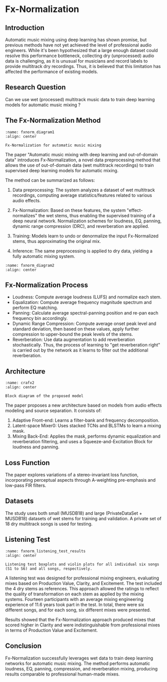 # Fx-Normalization

## Introduction

Automatic music mixing using deep learning has shown promise, but previous methods have not yet achieved the level of professional audio engineers. While it's been hypothesized that a large enough dataset could resolve this performance bottleneck, collecting dry (unprocessed) audio data is challenging, as it is unusual for musicians and record labels to provide multitrack dry recordings. Thus, it is believed that this limitation has affected the performance of existing models.

## Research Question

Can we use wet (processed) multitrack music data to train deep learning models for automatic music mixing ?

## The Fx-Normalization Method

```{figure} /assets/figures/fxnorm/fxnorm_diagram1.png
:name: fxnorm_diagram1
:align: center

Fx-Normalization for automatic music mixing

```

The paper "Automatic music mixing with deep learning and out-of-domain data" introduces Fx-Normalization, a novel data preprocessing method that allows the use of out-of-domain data (wet multitrack recordings) to train supervised deep learning models for automatic mixing.

The method can be summarized as follows:

1. Data preprocessing: The system analyzes a dataset of wet multitrack recordings, computing average statistics/features related to various audio effects.

2. Fx-Normalization: Based on these features, the system "effect-normalizes" the wet stems, thus enabling the supervised training of a deep neural network. Normalization schemes for loudness, EQ, panning, dynamic range compression (DRC), and reverberation are applied.

3. Training: Models learn to undo or denormalize the input Fx-Normalized stems, thus approximating the original mix.

4. Inference: The same preprocessing is applied to dry data, yielding a fully automatic mixing system.

```{figure} /assets/figures/fxnorm/fxnorm_diagram2.png
:name: fxnorm_diagram2
:align: center

```

## Fx-Normalization Process

- Loudness: Compute average loudness (LUFS) and normalize each stem.
- Equalization: Compute average frequency magnitude spectrum and perform EQ matching.
- Panning: Calculate average spectral-panning position and re-pan each frequency bin accordingly.
- Dynamic Range Compression: Compute average onset peak level and standard deviation, then based on these values, apply further compression to upper-bound the peak levels of the stems.
- Reverberation: Use data augmentation to add reverberation stochastically. Thus, the process of learning to "get reverberation right" is carried out by the network as it learns to filter out the additional reverberation.

## Architecture

```{figure} /assets/figures/fxnorm/crafx2.png
:name: crafx2
:align: center

Block diagram of the proposed model

```

The paper proposes a new architecture based on models from audio effects modeling and source separation. It consists of:

1. Adaptive Front-end: Learns a filter-bank and frequency decomposition.
2. Latent-space Mixer0: Uses stacked TCNs and BLSTMs to learn a mixing mask.
3. Mixing Back-End: Applies the mask, performs dynamic equalization and reverberation filtering, and uses a Squeeze-and-Excitation Block for loudness and panning.

## Loss Function

The paper explores variations of a stereo-invariant loss function, incorporating perceptual aspects through A-weighting pre-emphasis and low-pass FIR filters.

## Datasets

The study uses both small (MUSDB18) and large (PrivateDataSet + MUSDB18) datasets of wet stems for training and validation. A private set of 18 dry multitrack songs is used for testing.

## Listening Test

```{figure} /assets/figures/fxnorm/fxnorm_listening_test_results.png
:name: fxnorm_listening_test_results
:align: center

Listening test boxplots and violin plots for all individual six songs (S1 to S6) and all songs, respectively.

```

A listening test was designed for professional mixing engineers, evaluating mixes based on Production Value, Clarity, and Excitement. The test included the 4 dry stems as references. This approach allowed the ratings to reflect the quality of transformation on each stem as applied by the mixing systems. Fourteen participants with an average mixing engineering experience of 11.6 years took part in the test. In total, there were six different songs, and for each song, six different mixes were presented. 

Results showed that the Fx-Normalization approach produced mixes that scored higher in Clarity and were indistinguishable from professional mixes in terms of Production Value and Excitement.

## Conclusion

Fx-Normalization successfully leverages wet data to train deep learning networks for automatic music mixing. The method performs automatic loudness, EQ, panning, compression, and reverberation mixing, producing results comparable to professional human-made mixes.
